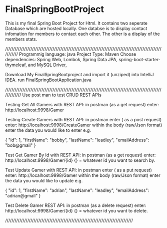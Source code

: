 # FinalSpringBootProject
This is my final Spring Boot Project for Html. It contains two seperate Database which are hosted locally. 
One databse is to display contact infomation for members to contact each other.
The other is a display of the members stats.

///////////////////////////////////////////////////////////////////////////////////////////////////////////
Programmig language: java
Project Type: Maven
Choose dependencies: Spring Web, Lombok, Spring Data JPA, spring-boot-starter-thymeleaf, and MySQL Driver,

Download My FinalSpringBootproject and import it (unziped) into IntelliJ IDEA.
run FinalSpringBootApplication.java 

/////////////////////////////////////////////////////////////////////////////////////////////////////////////
Use post man to test CRUD REST APIs

Testing Get All Gamers with REST API:
in postman (as a get request) enter: http://localhost:9998/Gamer 

Testing Create Gamers with REST API:
in postman enter ( as a post request) enter: http://localhost:9998/CreateGamer
within the body (raw/Json format) enter the data you would like to enter 
e.g.

{
        "id": 1,
        "firstName": "bobby",
        "lastName": "leadley",
        "emailAddress": "bob@gmail"
    }
    
Test Get Gamer By Id with  REST API: 
in postman (as a get request) enter: http://localhost:9998/Gamer/{id}
{} = whatever id you want to search by.

Test Update Gamer with REST API:
in postman enter ( as a put request) enter: http://localhost:9998/Gamer
within the body (raw/Json format) enter the data you would like to update 
e.g.

{
        "id": 1,
        "firstName": "adrian",
        "lastName": "leadley",
        "emailAddress": "adrian@gmail"
    }

Test Delete Gamer REST API:
in postman (as a delete request) enter: http://localhost:9998/Gamer/{id}
{} = whatever id you want to delete.


/////////////////////////////////////////////////////////////////////////////////
